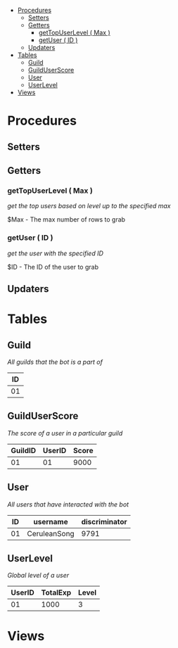 
- [Procedures](#procedures)
	- [Setters](#setters)
	- [Getters](#getters)
		- [getTopUserLevel ( Max )](#gettopuserlevel--max)
		- [getUser ( ID )](#getuser--id)
	- [Updaters](#updaters)
- [Tables](#tables)
	- [Guild](#guild)
	- [GuildUserScore](#guilduserscore)
	- [User](#user)
	- [UserLevel](#userlevel)
- [Views](#views)

# Procedures

## Setters

## Getters

### getTopUserLevel ( Max )
*get the top users based on level up to the specified max*

$Max - The max number of rows to grab

### getUser ( ID )
*get the user with the specified ID*

$ID - The ID of the user to grab

## Updaters

# Tables

## Guild
*All guilds that the bot is a part of*

|ID|
|-|
|01|

## GuildUserScore
*The score of a user in a particular guild*

| GuildID | UserID | Score |
|-|-|-|
| 01 | 01 | 9000 |

## User
*All users that have interacted with the bot*

| ID | username | discriminator |
|-|-|-|
|01| CeruleanSong | 9791 |

## UserLevel
*Global level of a user*

| UserID | TotalExp | Level |
|-|-|-|
| 01 | 1000 | 3 |

# Views